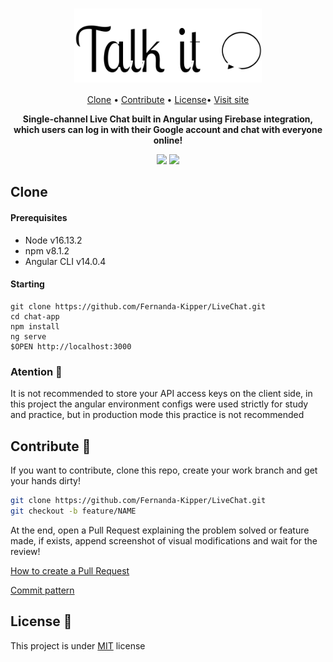<h1 align="center"><img align="center" src="./src/assets/img/logo.svg" width="300"></h1>

<p align="center">
 <a href="#clone">Clone</a> • 
  <a href="#contribute">Contribute</a> •
 <a href="#license">License</a>•
 <a href="https://live-chat-one.vercel.app/">Visit site</a>
</p>

<p align="center">
<b>Single-channel Live Chat built in Angular using Firebase integration, which users can log in with their Google account and chat with everyone online!</b>
</p>
<p align="center">
  <img src="Talkit!.png" width="400px">
  <img src="https://user-images.githubusercontent.com/61896274/133098484-1c3c52a5-93a6-441b-b62e-420c7d423bcf.png" width="400px">
</p>

<h2 id="clone">Clone</h2>

<h4> Prerequisites</h4>

- Node v16.13.2
- npm v8.1.2
- Angular CLI v14.0.4

<h4>Starting</h4>

```
git clone https://github.com/Fernanda-Kipper/LiveChat.git
cd chat-app
npm install
ng serve
$OPEN http://localhost:3000
```

### Atention 🛑

It is not recommended to store your API access keys on the client side, in this project the angular environment configs were used strictly for study and practice, but in production mode this practice is not recommended

<h2 id="contribute">Contribute 🚀</h2>

If you want to contribute, clone this repo, create your work branch and get your hands dirty!

```bash
git clone https://github.com/Fernanda-Kipper/LiveChat.git
git checkout -b feature/NAME
```

 At the end, open a Pull Request explaining the problem solved or feature made, if exists, append screenshot of visual modifications and wait for the review!

[How to create a Pull Request](https://www.atlassian.com/br/git/tutorials/making-a-pull-request)

[Commit pattern](https://gist.github.com/joshbuchea/6f47e86d2510bce28f8e7f42ae84c716)


<h2 id="license">License 📃 </h2>

This project is under [MIT](LICENSE) license

